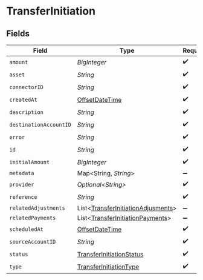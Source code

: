 # TransferInitiation


## Fields

| Field                                                                                      | Type                                                                                       | Required                                                                                   | Description                                                                                | Example                                                                                    |
| ------------------------------------------------------------------------------------------ | ------------------------------------------------------------------------------------------ | ------------------------------------------------------------------------------------------ | ------------------------------------------------------------------------------------------ | ------------------------------------------------------------------------------------------ |
| `amount`                                                                                   | *BigInteger*                                                                               | :heavy_check_mark:                                                                         | N/A                                                                                        |                                                                                            |
| `asset`                                                                                    | *String*                                                                                   | :heavy_check_mark:                                                                         | N/A                                                                                        | USD                                                                                        |
| `connectorID`                                                                              | *String*                                                                                   | :heavy_check_mark:                                                                         | N/A                                                                                        |                                                                                            |
| `createdAt`                                                                                | [OffsetDateTime](https://docs.oracle.com/javase/8/docs/api/java/time/OffsetDateTime.html)  | :heavy_check_mark:                                                                         | N/A                                                                                        |                                                                                            |
| `description`                                                                              | *String*                                                                                   | :heavy_check_mark:                                                                         | N/A                                                                                        |                                                                                            |
| `destinationAccountID`                                                                     | *String*                                                                                   | :heavy_check_mark:                                                                         | N/A                                                                                        |                                                                                            |
| `error`                                                                                    | *String*                                                                                   | :heavy_check_mark:                                                                         | N/A                                                                                        |                                                                                            |
| `id`                                                                                       | *String*                                                                                   | :heavy_check_mark:                                                                         | N/A                                                                                        | XXX                                                                                        |
| `initialAmount`                                                                            | *BigInteger*                                                                               | :heavy_check_mark:                                                                         | N/A                                                                                        |                                                                                            |
| `metadata`                                                                                 | Map\<String, *String*>                                                                     | :heavy_minus_sign:                                                                         | N/A                                                                                        |                                                                                            |
| `provider`                                                                                 | *Optional\<String>*                                                                        | :heavy_check_mark:                                                                         | N/A                                                                                        |                                                                                            |
| `reference`                                                                                | *String*                                                                                   | :heavy_check_mark:                                                                         | N/A                                                                                        |                                                                                            |
| `relatedAdjustments`                                                                       | List\<[TransferInitiationAdjusments](../../models/shared/TransferInitiationAdjusments.md)> | :heavy_minus_sign:                                                                         | N/A                                                                                        |                                                                                            |
| `relatedPayments`                                                                          | List\<[TransferInitiationPayments](../../models/shared/TransferInitiationPayments.md)>     | :heavy_minus_sign:                                                                         | N/A                                                                                        |                                                                                            |
| `scheduledAt`                                                                              | [OffsetDateTime](https://docs.oracle.com/javase/8/docs/api/java/time/OffsetDateTime.html)  | :heavy_check_mark:                                                                         | N/A                                                                                        |                                                                                            |
| `sourceAccountID`                                                                          | *String*                                                                                   | :heavy_check_mark:                                                                         | N/A                                                                                        |                                                                                            |
| `status`                                                                                   | [TransferInitiationStatus](../../models/shared/TransferInitiationStatus.md)                | :heavy_check_mark:                                                                         | N/A                                                                                        |                                                                                            |
| `type`                                                                                     | [TransferInitiationType](../../models/shared/TransferInitiationType.md)                    | :heavy_check_mark:                                                                         | N/A                                                                                        |                                                                                            |